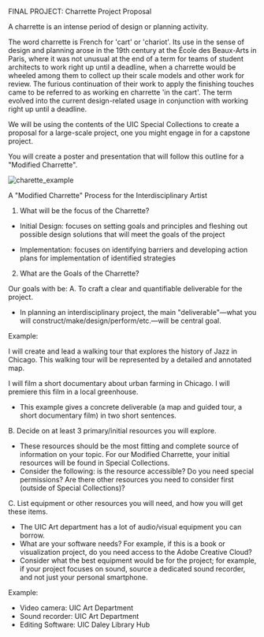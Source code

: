 FINAL PROJECT: Charrette Project Proposal

A charrette is an intense period of design or planning activity. 

The word charrette is French for 'cart' or 'chariot'. Its use in the sense of design and planning arose in the 19th century at the École des Beaux-Arts in Paris, where it was not unusual at the end of a term for teams of student architects to work right up until a deadline, when a charrette would be wheeled among them to collect up their scale models and other work for review. The furious continuation of their work to apply the finishing touches came to be referred to as working en charrette 'in the cart'. The term evolved into the current design-related usage in conjunction with working right up until a deadline.

We will be using the contents of the UIC Special Collections to create a proposal for a large-scale project, one you might engage in for a capstone project.

You will create a poster and presentation that will follow this outline for a "Modified Charrette". 

![charette_example](https://github.com/UICIDEAS/IDEA_322/assets/22691904/b2b31d63-352b-4eeb-95ba-80464e023c73)

A "Modified Charrette" Process for the Interdisciplinary Artist

1. What will be the focus of the Charrette?

+ Initial Design: focuses on setting goals and principles and fleshing out possible design solutions 
that will meet the goals of the project 

+ Implementation: focuses on identifying barriers and developing action plans for implementation 
of identified strategies 

2. What are the Goals of the Charrette?

Our goals with be:
A. To craft a clear and quantifiable deliverable for the project.

- In planning an interdisciplinary project, the main "deliverable"—what you will construct/make/design/perform/etc.—will be central goal.

Example:

I will create and lead a walking tour that explores the history of Jazz in Chicago. This walking tour will be represented by a detailed and annotated map.

I will film a short documentary about urban farming in Chicago. I will premiere this film in a local greenhouse.

- This example gives a concrete deliverable (a map and guided tour, a short documentary film) in two short sentences. 

B. Decide on at least 3 primary/initial resources you will explore.

- These resources should be the most fitting and complete source of information on your topic. For our Modified Charrette, your initial resources will be found in Special Collections.
- Consider the following: is the resource accessible? Do you need special permissions? Are there other resources you need to consider first (outside of Special Collections)?

C. List equipment or other resources you will need, and how you will get these items.

- The UIC Art department has a lot of audio/visual equipment you can borrow.
- What are your software needs? For example, if this is a book or visualization project, do you need access to the Adobe Creative Cloud?
- Consider what the best equipment would be for the project; for example, if your project focuses on sound, source a dedicated sound recorder, and not just your personal smartphone.

Example:

- Video camera: UIC Art Department
- Sound recorder: UIC Art Department
- Editing Software: UIC Daley Library Hub
